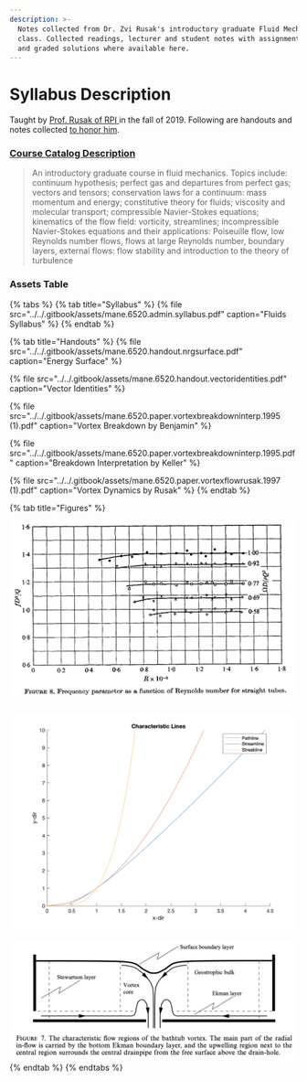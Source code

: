 ```yaml
---
description: >-
  Notes collected from Dr. Zvi Rusak's introductory graduate Fluid Mechanics
  class. Collected readings, lecturer and student notes with assignment prompts,
  and graded solutions where available here.
---
```


# Syllabus Description

Taught by [Prof. Rusak of RPI ](https://faculty.rpi.edu/zvi-rusak)in the fall of 2019. Following are handouts and notes collected [to honor him](https://president.rpi.edu/news/memo/06/08/2020/passing-dr-zvi-rusak). 

### [Course Catalog Description ](http://catalog.rpi.edu/preview_course.php?catoid=18&coid=34421&print)

> An introductory graduate course in fluid mechanics. Topics include: continuum hypothesis; perfect gas and departures from perfect gas; vectors and tensors; conservation laws for a continuum: mass momentum and energy; constitutive theory for fluids; viscosity and molecular transport; compressible Navier-Stokes equations; kinematics of the flow field: vorticity, streamlines; incompressible Navier-Stokes equations and their applications: Poiseuille flow, low Reynolds number flows, flows at large Reynolds number, boundary layers, external flows: flow stability and introduction to the theory of turbulence

### Assets Table

{% tabs %}
{% tab title="Syllabus" %}
{% file src="../../.gitbook/assets/mane.6520.admin.syllabus.pdf" caption="Fluids Syllabus" %}
{% endtab %}

{% tab title="Handouts" %}
{% file src="../../.gitbook/assets/mane.6520.handout.nrgsurface.pdf" caption="Energy Surface" %}

{% file src="../../.gitbook/assets/mane.6520.handout.vectoridentities.pdf" caption="Vector Identities" %}

{% file src="../../.gitbook/assets/mane.6520.paper.vortexbreakdowninterp.1995 \(1\).pdf" caption="Vortex Breakdown by Benjamin" %}

{% file src="../../.gitbook/assets/mane.6520.paper.vortexbreakdowninterp.1995.pdf" caption="Breakdown Interpretation by Keller" %}

{% file src="../../.gitbook/assets/mane.6520.paper.vortexflowrusak.1997 \(1\).pdf" caption="Vortex Dynamics by Rusak" %}
{% endtab %}

{% tab title="Figures" %}




![](../../.gitbook/assets/mane.6520.figure.freqreplot.png)

![](../../.gitbook/assets/mane.6520.figure.lines.png)

![](../../.gitbook/assets/mane.6520.figure.regionmap.png)
{% endtab %}
{% endtabs %}









